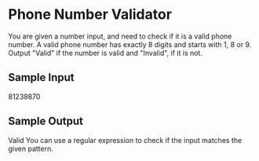 # Phone Number Validator


You are given a number input, and need to check if it is a valid phone number.
A valid phone number has exactly 8 digits and starts with 1, 8 or 9.
Output "Valid" if the number is valid and "Invalid", if it is not.

## Sample Input
81239870

## Sample Output
Valid
You can use a regular expression to check if the input matches the given pattern.
